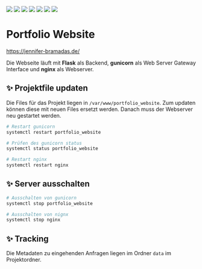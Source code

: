 <p align="left">
    <img src="https://img.shields.io/badge/HTML-E34F26?style=for-the-badge&logo=html5&logoColor=white">
    <img src="https://img.shields.io/badge/CSS-239120?&style=for-the-badge&logo=css3&logoColor=white">
    <img src="https://img.shields.io/badge/JavaScript-ED8B00?style=for-the-badge&logo=javascript&logoColor=white">
    <img src="https://img.shields.io/badge/Python-14354C?style=for-the-badge&logo=python&logoColor=white"/>
    <img src="https://img.shields.io/badge/Flask-000000?style=for-the-badge&logo=flask&logoColor=white">
    <img src="https://img.shields.io/badge/nginx-%23009639.svg?style=for-the-badge&logo=nginx&logoColor=white">
    <img src="https://img.shields.io/badge/gunicorn-%298729.svg?style=for-the-badge&logo=gunicorn&logoColor=white">
</p>


# Portfolio Website

https://jennifer-bramadas.de/

Die Webseite läuft mit **Flask** als Backend, **gunicorn** als Web Server Gateway Interface und **nginx** als Webserver.


## ✨ Projektfile updaten

Die Files für das Projekt liegen in `/var/www/portfolio_website`. Zum updaten können diese mit neuen Files ersetzt werden. Danach muss der Webserver neu gestartet werden.

```bash
# Restart gunicorn
systemctl restart portfolio_website

# Prüfen des gunicorn status
systemctl status portfolio_website

# Restart nginx
systemctl restart nginx
```

## ✨ Server ausschalten

```bash
# Ausschalten von gunicorn
systemctl stop portfolio_website

# Ausschalten von nignx
systemctl stop nginx
```

## ✨ Tracking

Die Metadaten zu eingehenden Anfragen liegen im Ordner `data` im Projektordner.
